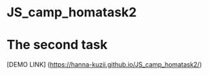 # JS_camp_homatask2


# The second task 
[DEMO LINK] (https://hanna-kuzii.github.io/JS_camp_homatask2/)
